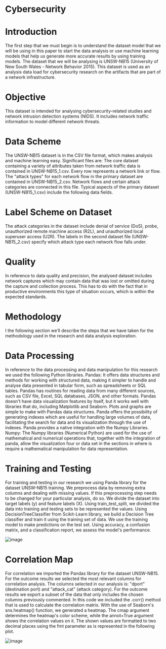 # Cybersecurity

# Introduction
The first step that we must begin is to understand the dataset model that we will be using in this paper to start the data analysis or use machine learning models that help us generate more accurate results by using training models.
The dataset that we will be analysing is UNSW-NB15 (University of New South Wales - Network Behavior 2015). This dataset is used as an analysis data load for cybersecurity research on the artifacts that are part of a network infrastructure. 

# Objective
This dataset is intended for analysing cybersecurity-related studies and network intrusion detection systems (NIDS). It includes network traffic information to model different network threats.

# Data Scheme
The UNSW-NB15 dataset is in the CSV file format, which makes analysis and machine learning easy. Significant files are:
The core dataset containing a variety of attributes taken from network traffic data is contained in UNSW-NB15_1.csv. Every row represents a network link or flow.
The "attack types" for each network flow in the primary dataset are contained in UNSW-NB15_2.csv. Network flows and certain attack categories are connected in this file.
Typical aspects of the primary dataset (UNSW-NB15_1.csv) include the following data fields.

# Label Scheme on Dataset
The attack categories in the dataset include denial of service (DoS), probe, unauthorized remote machine access (R2L), and unauthorized local superuser access (U2R). The labels in the second dataset file (UNSW-NB15_2.csv) specify which attack type each network flow falls under.

# Quality
In reference to data quality and precision, the analysed dataset includes network captures which may contain data that was lost or omitted during the capture and collection process.
This has to do with the fact that in productive environments this type of situation occurs, which is within the expected standards.

# Methodology
I the following section we’ll describe the steps that we have taken for the methodology used in the research and data analysis exploration.

# Data Processing
In reference to the data processing and data manipulation for this research we used the following Python libraries.
Pandas: It offers data structures and methods for working with structured data, making it simpler to handle and analyse data presented in tabular form, such as spreadsheets or SQL tables.
Pandas has routines for reading data from many different sources, such as CSV file, Excel, SQL databases, JSON, and other formats.
Pandas doesn't have data visualization features by itself, but it works well with libraries that do, including Matplotlib and Seaborn. Plots and graphs are simple to make with Pandas data structures.
Panda offers the possibility of generating indexes which are useful for handling large volumes of data, facilitating the search for data and its visualization through the use of indexes.
Panda provides a native integration with the Numpy Libraries.
Numpy: The Numpy libraries (Numerical Python) are used for the use of mathematical and numerical operations that, together with the integration of panda, allow the visualization four or data set in the sections in where is require a mathematical manipulation for data representation.
 
# Training and Testing
For training and testing in our research we using Panda library for the dataset UNSW-NB15 training.
We preprocess data by removing extra columns and dealing with missing values. If this preprocessing step needs to be changed for your particular analysis, do so.
We divide the dataset into target labels (y) and feature labels (X).
Using train_test_split, we divided the data into training and testing sets to be represented the values.
Using DecisionTreeClassifier from Scikit-Learn library, we build a Decision Tree classifier and train it using the training set of data.
We use the training model to make predictions on the test set.
Using accuracy, a confusion matrix, and a classification report, we assess the model's performance. 

![image](https://github.com/marcool5/Cyber/assets/54818211/081f0e2b-9c35-4c29-b43a-d8dd4ca74157)

# Correlation Map
For correlation we imported the Pandas library for the dataset UNSW-NB15.
For the outcome results we selected the most relevant columns for correlation analysis. The columns selected in our analysis is: "dport" (destination port) and "attack_cat" (attack category).
For the outcome results we export a subset of the data that only includes the chosen columns previously commented.
In this code we included the .corr() method that is used to calculate the correlation matrix.
With the use of Seaborn's sns.heatmap() function, we generated a heatmap. The cmap argument determines the heatmap's color scheme, while the annot=True argument shows the correlation values on it.
The shown values are formatted to two decimal places using the fmt parameter as is represented in the following plot.

![image](https://github.com/marcool5/Cyber/assets/54818211/9fda674d-29b4-432b-86e9-5a9e14a63fc1)


 

